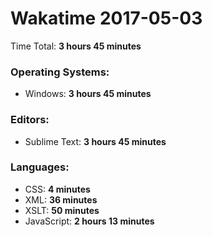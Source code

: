 # Wakatime 2017-05-03

Time Total: **3 hours 45 minutes**

### Operating Systems:
- Windows: **3 hours 45 minutes** 

### Editors:
- Sublime Text: **3 hours 45 minutes** 

### Languages:
- CSS: **4 minutes** 
- XML: **36 minutes** 
- XSLT: **50 minutes** 
- JavaScript: **2 hours 13 minutes** 

